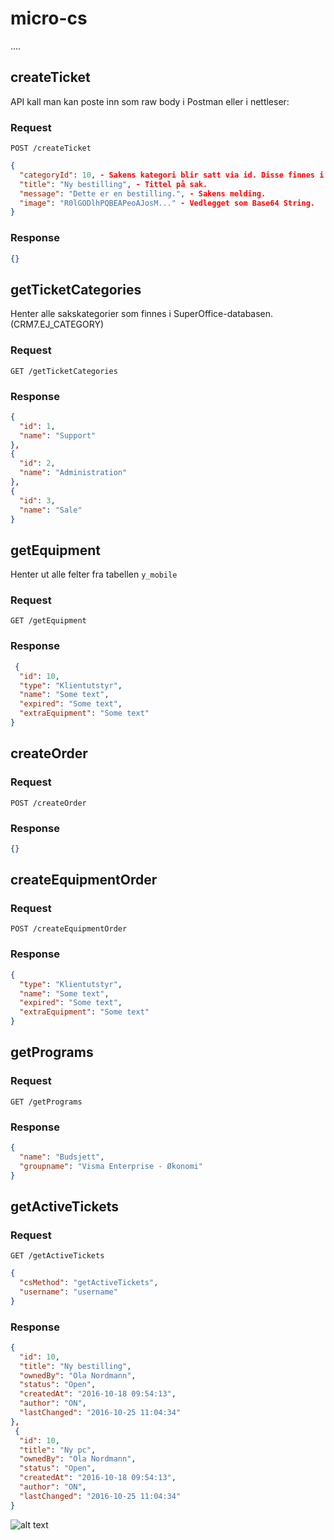 # micro-cs

....

## createTicket

API kall man kan poste inn som raw body i Postman eller i nettleser:

### Request

```POST /createTicket```

```json
{
  "categoryId": 10, - Sakens kategori blir satt via id. Disse finnes i CRM7.EJ_CATEGORY I SuperOffice databasen.
  "title": "Ny bestilling", - Tittel på sak.
  "message": "Dette er en bestilling.", - Sakens melding.
  "image": "R0lGODlhPQBEAPeoAJosM..." - Vedlegget som Base64 String.
}
```

### Response

```json
{}
```

## getTicketCategories

Henter alle sakskategorier som finnes i SuperOffice-databasen. (CRM7.EJ_CATEGORY)

### Request

```GET /getTicketCategories```

### Response

```json
{
  "id": 1,
  "name": "Support"
},
{
  "id": 2,
  "name": "Administration"
},
{
  "id": 3,
  "name": "Sale"
}
```

## getEquipment

Henter ut alle felter fra tabellen ```y_mobile```

### Request
```GET /getEquipment```

### Response

```json
 {
  "id": 10,
  "type": "Klientutstyr",
  "name": "Some text",
  "expired": "Some text",
  "extraEquipment": "Some text"
}
```

## createOrder

### Request

```POST /createOrder```

### Response

```json
{}
```

## createEquipmentOrder

### Request
```POST /createEquipmentOrder```

### Response

```json
{
  "type": "Klientutstyr",
  "name": "Some text",
  "expired": "Some text",
  "extraEquipment": "Some text"
}
```

## getPrograms

### Request

```
GET /getPrograms
```

### Response

```json
{
  "name": "Budsjett",
  "groupname": "Visma Enterprise - Økonomi"
}
```

## getActiveTickets

### Request

```GET /getActiveTickets```

```json
{
  "csMethod": "getActiveTickets",
  "username": "username"
}
```

### Response

```json
{
  "id": 10,
  "title": "Ny bestilling",
  "ownedBy": "Ola Nordmann",
  "status": "Open",
  "createdAt": "2016-10-18 09:54:13",
  "author": "ON",
  "lastChanged": "2016-10-25 11:04:34"
},
 {
  "id": 10,
  "title": "Ny pc",
  "ownedBy": "Ola Nordmann",
  "status": "Open",
  "createdAt": "2016-10-18 09:54:13",
  "author": "ON",
  "lastChanged": "2016-10-25 11:04:34"
}
```

![alt text](https://robohash.org/micro-cs.png "Robohash image of micro-cs")
